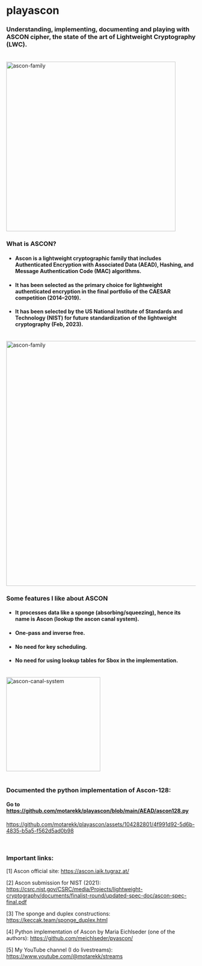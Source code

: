 # playascon
### Understanding, implementing, documenting and playing with ASCON cipher, the state of the art of Lightweight Cryptography (LWC).<br><br>

<img width="450" alt="ascon-family" src="https://github.com/motarekk/playascon/assets/104282801/bc4b90fb-a936-4aa3-aa37-5a4c97a87e57">



### What is ASCON?
* ####  Ascon is a lightweight cryptographic family that includes Authenticated Encryption with Associated Data (AEAD), Hashing, and Message Authentication Code (MAC) algorithms.
* #### It has been selected as the primary choice for lightweight authenticated encryption in the final portfolio of the CAESAR competition (2014–2019).
* #### It has been selected by the US National Institute of Standards and Technology (NIST) for future standardization of the lightweight cryptography (Feb, 2023).<br><br>


<img width="650" alt="ascon-family" src="https://github.com/motarekk/playascon/assets/104282801/b54cb4d7-78bd-47c3-b51c-db8fc48c48ba">


### Some features I like about ASCON
* #### It processes data like a sponge (absorbing/squeezing), hence its name is Ascon (lookup the ascon canal system). 
* #### One-pass and inverse free.
* #### No need for key scheduling.
* #### No need for using lookup tables for Sbox in the implementation.<br><br>
<img width="250" alt="ascon-canal-system" src="https://github.com/motarekk/playascon/assets/104282801/c11047eb-f4de-44e1-b5ae-2392a4fe7c2a"><br><br>

### Documented the python implementation of Ascon-128:
#### Go to https://github.com/motarekk/playascon/blob/main/AEAD/ascon128.py



https://github.com/motarekk/playascon/assets/104282801/4f991d92-5d6b-4835-b5a5-f562d5ad0b98

<br>

### Important links:
[1] Ascon official site:
https://ascon.iaik.tugraz.at/

[2] Ascon submission for NIST (2021):
https://csrc.nist.gov/CSRC/media/Projects/lightweight-cryptography/documents/finalist-round/updated-spec-doc/ascon-spec-final.pdf

[3] The sponge and duplex constructions:
https://keccak.team/sponge_duplex.html

[4] Python implementation of Ascon by Maria Eichlseder (one of the authors):
https://github.com/meichlseder/pyascon/

[5] My YouTube channel (I do livestreams):
https://www.youtube.com/@motarekk/streams
